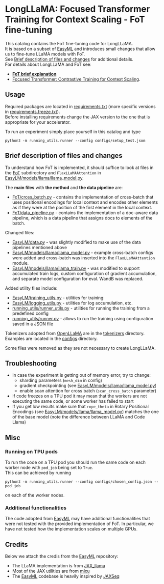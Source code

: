 # LongLLaMA: Focused Transformer Training for Context Scaling - FoT fine-tuning


This catalog contains the FoT fine-tuning code for LongLLaMA.  
It is based on a subset of [EasyML](https://github.com/young-geng/EasyLM) and introduces small changes that allow us to fine-tune LLaMA models with FoT.  
See [Brief description of files and changes](#Brief-description-of-files-and-changes) for additional details.  
For details about LongLLaMA and FoT see:
* **[FoT brief explanation](FoT/README.md)**
* [Focused Transformer: Contrastive Training for Context Scaling](https://arxiv.org/abs/2307.03170).

## Usage
Required packages are located in [requirements.txt](requirements.txt) (more specific versions in [requirements.freeze.txt](requirements.freeze.txt)).  
Before installing requirements change the JAX version to the one that is appropriate for your accelerator.

To run an experiment simply place yourself in this catalog and type 

`python3 -m running_utils.runner --config configs/setup_test.json`


## Brief description of files and changes

To understand how FoT is implemented, it should suffice to look at files in the [FoT](FoT/) subdirectory and 
`FlaxLLaMAAttention` in [EasyLM/models/llama/llama_model.py](EasyLM/models/llama/llama_model.py).

The **main files** with **the method** and **the data pipeline** are:
* [FoT/cross_batch.py](FoT/cross_batch.py) - contains the implementation of cross-batch that uses positional encodings for local context and encodes other elements as if they were at the position of the first element in the local context. 
* [FoT/data_pipeline.py](FoT/data_pipeline.py) - contains the implementation of a doc-aware data pipeline, which is a data pipeline that assigns docs to elements of the batch.

Changed files:
* [EasyLM/data.py](EasyLM/data.py) - was slightly modified to make use of the data pipelines mentioned above
* [EasyLM/models/llama/llama_model.py](EasyLM/models/llama/llama_model.py) - example cross-batch configs were added and cross-batch was inserted into the `FlaxLLaMAAttention` module.
* [EasyLM/models/llama/llama_train.py](EasyLM/models/llama/llama_train.py) - was modified to support accumulated train logs, custom configuration of gradient accumulation, and separate model configuration for eval. WandB was replaced.

Added utility files include:
* [EasyLM/training_utils.py](EasyLM/training_utils.py) - utilities for training
* [EasyLM/logging_utils.py](EasyLM/logging_utils.py) - utilities for log accumulation, etc.
* [running_utils/runner_utils.py](running_utils/runner_utils.py) - utilities for running the training from a predefined config
* [running_utils/runner.py](running_utils/runner.py) - allows to run the training using configuration saved in a JSON file

Tokenizers adopted from [OpenLLaMA](https://github.com/openlm-research/open_llama) are in the [tokenizers](tokenizers/) directory.  
Examples are located in the [configs](configs/) directory.

Some files were removed as they are not necessary to create LongLLaMA.



## Troubleshooting

* In case the experiment is getting out of memory error, try to change:
  + sharding parameters (`mesh_dim` in config)
  + gradient checkpointing (see [EasyLM/models/llama/llama_model.py](EasyLM/models/llama/llama_model.py))
  + enable scan attention for cross batch (`scan_cross_batch` parameter)
* If code freezes on a TPU pod it may mean that the workers are not executing the same code, or some worker has failed to start
* If you get low results make sure that `rope_theta` in Rotary Positional Encodings (see [EasyLM/models/llama/llama_model.py](EasyLM/models/llama/llama_model.py)) matches the one of the base model (note the difference between LLaMA and Code Llama)


## Misc
### Running on TPU pods
To run the code on a TPU pod you should run the same code on each worker node with `pod_job` being set to `True`.  
This can be achieved by running  

`python3 -m running_utils.runner --config configs/chosen_config.json --pod_job`  

on each of the worker nodes. 

### Additional functionalities
The code adopted from [EasyML](https://github.com/young-geng/EasyLM) may have additional functionalities that were not tested with the provided implementation of FoT.
In particular, we have not tested how the implementation scales on multiple GPUs. 

## Credits
Below we attach the credis from the [EasyML](https://github.com/young-geng/EasyLM) repository:
* The LLaMA implementation is from [JAX_llama](https://github.com/Sea-Snell/JAX_llama)
* Most of the JAX utilities are from [mlxu](https://github.com/young-geng/mlxu)
* The [EasyML](https://github.com/young-geng/EasyLM) codebase is heavily inspired by [JAXSeq](https://github.com/Sea-Snell/JAXSeq)

